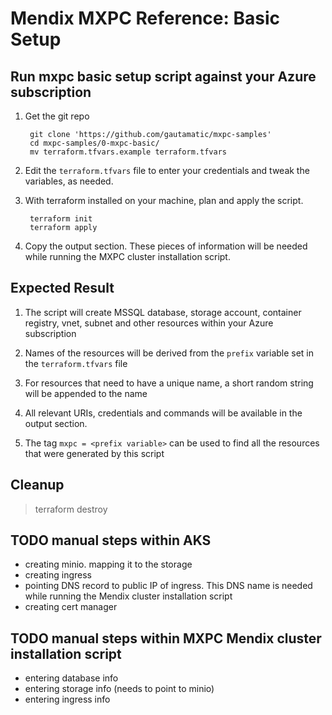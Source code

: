 # Mendix MXPC Reference: Basic Setup

## Run mxpc basic setup script against your Azure subscription

1. Get the git repo

    > 
        git clone 'https://github.com/gautamatic/mxpc-samples'
        cd mxpc-samples/0-mxpc-basic/
        mv terraform.tfvars.example terraform.tfvars
 
2. Edit the `terraform.tfvars` file to enter your credentials and tweak the variables, as needed.

3. With terraform installed on your machine, plan and apply the script.
    > 
        terraform init
        terraform apply

3. Copy the output section. These pieces of information will be needed while running the MXPC cluster installation script. 


## Expected Result
1. The script will create MSSQL database, storage account, container registry, vnet, subnet and other resources within your Azure subscription

2. Names of the resources will be derived from the `prefix` variable set in the `terraform.tfvars` file

3. For resources that need to have a unique name, a short random string will be appended to the name

4. All relevant URIs, credentials and commands will be available in the output section. 

5. The tag `mxpc = <prefix variable>` can be used to find all the resources that were generated by this script


## Cleanup
> terraform destroy



## TODO manual steps within AKS
- creating minio. mapping it to the storage
- creating ingress
- pointing DNS record to public IP of ingress. This DNS name is needed while running the Mendix cluster installation script
- creating cert manager 



## TODO manual steps within MXPC Mendix cluster installation script
- entering database info
- entering storage info (needs to point to minio)
- entering ingress info
